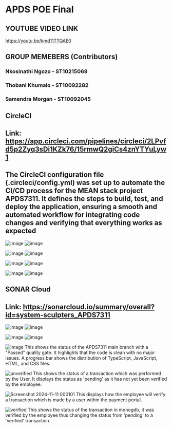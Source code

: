 # APDS POE Final

## YOUTUBE VIDEO LINK

https://youtu.be/kmd11TTQAE0


## GROUP MEMEBERS (Contributors)

### Nkosinathi Ngozo - ST10215069
### Thobani Khumalo - ST10092282
### Samendra Morgan - ST10092045



## CircleCI
## Link: https://app.circleci.com/pipelines/circleci/2LPvfd5p2Zyq3sDi1KZk76/15rmwQ2giCs4znYTYuLyw1 
## The CircleCI configuration file (.circleci/config.yml) was set up to automate the CI/CD process for the MEAN stack project APDS7311. It defines the steps to build, test, and deploy the application, ensuring a smooth and automated workflow for integrating code changes and verifying that everything works as expected
![image](https://github.com/user-attachments/assets/629ed1b1-1ef8-45b7-8dd4-7d4a007bc97b)
![image](https://github.com/user-attachments/assets/6654f585-0967-431a-847b-e23484db0197)


![image](https://github.com/user-attachments/assets/e4b9cb5b-76a7-4a77-b637-f557c4ea78fb)
![image](https://github.com/user-attachments/assets/661065e1-0b33-46d6-a93b-1ae53d0165d4)


![image](https://github.com/user-attachments/assets/a6f486f8-952e-4adb-849c-060f8421115b)
![image](https://github.com/user-attachments/assets/eebe74e2-921c-4ff6-8968-95c66350a976)


![image](https://github.com/user-attachments/assets/1734dab9-6384-498a-80dc-bbd91c0d16be)
![image](https://github.com/user-attachments/assets/f16b3cff-d5ba-4aa8-96ed-2e1057192ac6)


## SONAR Cloud 
## Link: https://sonarcloud.io/summary/overall?id=system-sculpters_APDS7311 
![image](https://github.com/user-attachments/assets/9936a18f-969d-4fa7-8fa3-05f6f75171f2)
![image](https://github.com/user-attachments/assets/a3f00052-6a5e-4d62-a45b-2848110082c5)


![image](https://github.com/user-attachments/assets/b547e9fa-5eda-48b7-ae78-11fbc72a92dd)
![image](https://github.com/user-attachments/assets/6314c1e6-eb76-4528-840e-f3832371c85c)


![image](https://github.com/user-attachments/assets/de1e1162-f3ab-40fb-bb0c-640f6e3deb8b)
This shows the status of the APDS7311 main branch with a "Passed" quality gate. It highlights that the code is clean with no major issues. A progress bar shows the distribution of TypeScript, JavaScript, HTML, and CSS files. 



![unverified](https://github.com/user-attachments/assets/137dbd40-e6bc-47a5-9ee8-2b61c20e3a8f)
This shows the status of a transaction which was performed by the User. It displays the status as 'pending' as it has not yet been verified by the employee. 

![Screenshot 2024-11-11 000101](https://github.com/user-attachments/assets/0386eefb-73d1-4ba7-bab6-0ea3c0c45ff3)
This displays how the employee will verify a transaction which is made by a user within the payment portal. 

![verified](https://github.com/user-attachments/assets/0cd2aa48-2eaa-43ea-98c2-5d7899a604ed)
This shows the status of the transaction in monogdb, it was verified by the employee thus changing the status from 'pending' to a 'verified' transaction. 




